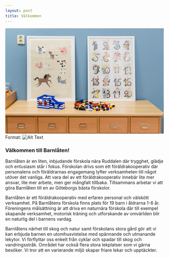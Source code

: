 ```yaml
---
layout: post
title: Välkommen
---
```

![Snö](../img/DSC_0660.jpg)
Format: ![Alt Text](url)
### Välkommen till Barnlåten!
Barnlåten är en liten, inbjudande förskola nära Ruddalen där trygghet, glädje och entusiasm står i fokus. Förskolan drivs som ett 
föräldrakooperativ där personalens och föräldrarnas engagemang lyfter verksamheten till något utöver det vanliga. Att vara del av 
ett föräldrakooperativ innebär lite mer ansvar, lite mer arbete, men ger mångfalt tillbaka. Tillsammans arbetar vi att göra Barnlåten 
till en av Göteborgs bästa förskolor.

Barnlåten är ett föräldrakooperativ med erfaren personal och välskött verksamhet. På Barnlåtens förskola finns plats för 19 barn i 
åldrarna 1-6 år. Föreningens målsättning är att driva en naturnära förskola där till exempel skapande verksamhet, motorisk träning 
och utforskande av omvärlden blir en naturlig del i barnens vardag.

Barnlåtens närhet till skog och natur samt förskolans stora gård gör att vi kan erbjuda barnen en utomhusvistelse med spännande 
och utmanande lekytor. Vi förflyttar oss enkelt från cyklar och spadar till skog och vandringsstråk. Området har också flera stora 
lekplatser som vi gärna besöker. Vi tror att en varierande miljö skapar friare lekar och upptäckter.

